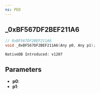 ```yaml
---
ns: PED
---
```

## _0xBF567DF2BEF211A6

```c
// 0xBF567DF2BEF211A6
void _0xBF567DF2BEF211A6(Any p0, Any p1);
```

```
NativeDB Introduced: v1207
```

## Parameters
* **p0**:
* **p1**:
